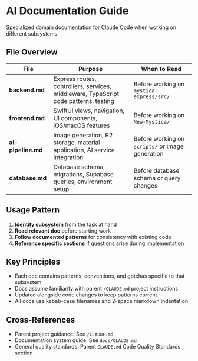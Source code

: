 # AI Documentation Guide

Specialized domain documentation for Claude Code when working on different subsystems.

## File Overview

| File | Purpose | When to Read |
|------|---------|--------------|
| **backend.md** | Express routes, controllers, services, middleware, TypeScript code patterns, testing | Before working on `mystica-express/src/` |
| **frontend.md** | SwiftUI views, navigation, UI components, iOS/macOS features | Before working on `New-Mystica/` |
| **ai-pipeline.md** | Image generation, R2 storage, material application, AI service integration | Before working on `scripts/` or image generation |
| **database.md** | Database schema, migrations, Supabase queries, environment setup | Before database schema or query changes |

## Usage Pattern

1. **Identify subsystem** from the task at hand
2. **Read relevant doc** before starting work
3. **Follow documented patterns** for consistency with existing code
4. **Reference specific sections** if questions arise during implementation

## Key Principles

- Each doc contains patterns, conventions, and gotchas specific to that subsystem
- Docs assume familiarity with parent `/CLAUDE.md` project instructions
- Updated alongside code changes to keep patterns current
- All docs use kebab-case filenames and 2-space markdown indentation

## Cross-References

- Parent project guidance: See `/CLAUDE.md`
- Documentation system guide: See `docs/CLAUDE.md`
- General quality standards: Parent `CLAUDE.md` Code Quality Standards section
